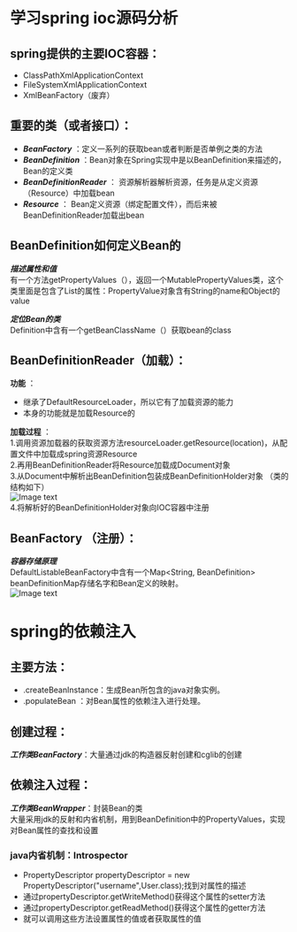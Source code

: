 # 学习spring ioc源码分析   
## spring提供的主要IOC容器：
* ClassPathXmlApplicationContext  
* FileSystemXmlApplicationContext  
* XmlBeanFactory（废弃）
## 重要的类（或者接口）：  
* ***BeanFactory*** ：定义一系列的获取bean或者判断是否单例之类的方法  
* ***BeanDefinition*** ：Bean对象在Spring实现中是以BeanDefinition来描述的，Bean的定义类   
* ***BeanDefinitionReader*** ： 资源解析器解析资源，任务是从定义资源（Resource）中加载bean  
* ***Resource*** ： Bean定义资源（绑定配置文件），而后来被BeanDefinitionReader加载出bean  

## BeanDefinition如何定义Bean的  

***描述属性和值***  
有一个方法getPropertyValues（），返回一个MutablePropertyValues类，这个类里面是包含了List<PropertyValue>的属性：PropertyValue对象含有String的name和Object的value
  
***定位Bean的类***  
Definition中含有一个getBeanClassName（）获取bean的class

## BeanDefinitionReader（加载）：  
**功能** ： 
* 继承了DefaultResourceLoader，所以它有了加载资源的能力  
* 本身的功能就是加载Resource的  

**加载过程** ：  
1.调用资源加载器的获取资源方法resourceLoader.getResource(location)，从配置文件中加载成spring资源Resource  
2.再用BeanDefinitionReader将Resource加载成Document对象  
3.从Document中解析出BeanDefinition包装成BeanDefinitionHolder对象 （类的结构如下）  
![Image text](https://raw.githubusercontent.com/1510460325/springframework/master/imgs/2.png)  
4.将解析好的BeanDefinitionHolder对象向IOC容器中注册  
  
## BeanFactory （注册）：  
***容器存储原理***  
DefaultListableBeanFactory中含有一个Map<String, BeanDefinition> beanDefinitionMap存储名字和Bean定义的映射。  
![Image text](https://raw.githubusercontent.com/1510460325/springframework/master/imgs/1.png)  

# spring的依赖注入  
## 主要方法：
* .createBeanInstance：生成Bean所包含的java对象实例。
* .populateBean ：对Bean属性的依赖注入进行处理。
## 创建过程：  
***工作类BeanFactory***：大量通过jdk的构造器反射创建和cglib的创建  
## 依赖注入过程：  
***工作类BeanWrapper***：封装Bean的类  
大量采用jdk的反射和内省机制，用到BeanDefinition中的PropertyValues，实现对Bean属性的查找和设置
### java内省机制：Introspector  
* PropertyDescriptor propertyDescriptor = new PropertyDescriptor("username",User.class);找到对属性的描述  
* 通过propertyDescriptor.getWriteMethod()获得这个属性的setter方法  
* 通过propertyDescriptor.getReadMethod()获得这个属性的getter方法 
* 就可以调用这些方法设置属性的值或者获取属性的值
